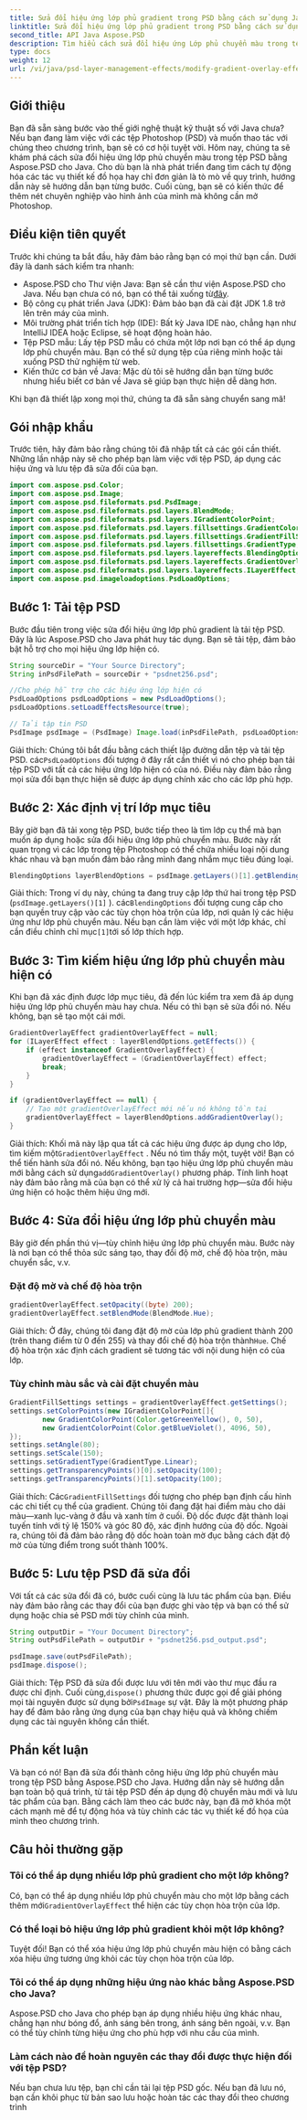 ```yaml
---
title: Sửa đổi hiệu ứng lớp phủ gradient trong PSD bằng cách sử dụng Java
linktitle: Sửa đổi hiệu ứng lớp phủ gradient trong PSD bằng cách sử dụng Java
second_title: API Java Aspose.PSD
description: Tìm hiểu cách sửa đổi hiệu ứng Lớp phủ chuyển màu trong tệp PSD bằng Aspose.PSD cho Java. Làm theo hướng dẫn của chúng tôi để tự động hóa và tùy chỉnh các tệp PSD của bạn một cách hiệu quả.
type: docs
weight: 12
url: /vi/java/psd-layer-management-effects/modify-gradient-overlay-effect-psd/
---
```

## Giới thiệu

Bạn đã sẵn sàng bước vào thế giới nghệ thuật kỹ thuật số với Java chưa? Nếu bạn đang làm việc với các tệp Photoshop (PSD) và muốn thao tác với chúng theo chương trình, bạn sẽ có cơ hội tuyệt vời. Hôm nay, chúng ta sẽ khám phá cách sửa đổi hiệu ứng lớp phủ chuyển màu trong tệp PSD bằng Aspose.PSD cho Java. Cho dù bạn là nhà phát triển đang tìm cách tự động hóa các tác vụ thiết kế đồ họa hay chỉ đơn giản là tò mò về quy trình, hướng dẫn này sẽ hướng dẫn bạn từng bước. Cuối cùng, bạn sẽ có kiến thức để thêm nét chuyên nghiệp vào hình ảnh của mình mà không cần mở Photoshop.

## Điều kiện tiên quyết

Trước khi chúng ta bắt đầu, hãy đảm bảo rằng bạn có mọi thứ bạn cần. Dưới đây là danh sách kiểm tra nhanh:

-  Aspose.PSD cho Thư viện Java: Bạn sẽ cần thư viện Aspose.PSD cho Java. Nếu bạn chưa có nó, bạn có thể tải xuống từ[đây](https://releases.aspose.com/psd/java/).
- Bộ công cụ phát triển Java (JDK): Đảm bảo bạn đã cài đặt JDK 1.8 trở lên trên máy của mình.
- Môi trường phát triển tích hợp (IDE): Bất kỳ Java IDE nào, chẳng hạn như IntelliJ IDEA hoặc Eclipse, sẽ hoạt động hoàn hảo.
- Tệp PSD mẫu: Lấy tệp PSD mẫu có chứa một lớp nơi bạn có thể áp dụng lớp phủ chuyển màu. Bạn có thể sử dụng tệp của riêng mình hoặc tải xuống PSD thử nghiệm từ web.
- Kiến thức cơ bản về Java: Mặc dù tôi sẽ hướng dẫn bạn từng bước nhưng hiểu biết cơ bản về Java sẽ giúp bạn thực hiện dễ dàng hơn.

Khi bạn đã thiết lập xong mọi thứ, chúng ta đã sẵn sàng chuyển sang mã!

## Gói nhập khẩu

Trước tiên, hãy đảm bảo rằng chúng tôi đã nhập tất cả các gói cần thiết. Những lần nhập này sẽ cho phép bạn làm việc với tệp PSD, áp dụng các hiệu ứng và lưu tệp đã sửa đổi của bạn.

```java
import com.aspose.psd.Color;
import com.aspose.psd.Image;
import com.aspose.psd.fileformats.psd.PsdImage;
import com.aspose.psd.fileformats.psd.layers.BlendMode;
import com.aspose.psd.fileformats.psd.layers.IGradientColorPoint;
import com.aspose.psd.fileformats.psd.layers.fillsettings.GradientColorPoint;
import com.aspose.psd.fileformats.psd.layers.fillsettings.GradientFillSettings;
import com.aspose.psd.fileformats.psd.layers.fillsettings.GradientType;
import com.aspose.psd.fileformats.psd.layers.layereffects.BlendingOptions;
import com.aspose.psd.fileformats.psd.layers.layereffects.GradientOverlayEffect;
import com.aspose.psd.fileformats.psd.layers.layereffects.ILayerEffect;
import com.aspose.psd.imageloadoptions.PsdLoadOptions;
```

## Bước 1: Tải tệp PSD

Bước đầu tiên trong việc sửa đổi hiệu ứng lớp phủ gradient là tải tệp PSD. Đây là lúc Aspose.PSD cho Java phát huy tác dụng. Bạn sẽ tải tệp, đảm bảo bật hỗ trợ cho mọi hiệu ứng lớp hiện có.

```java
String sourceDir = "Your Source Directory";
String inPsdFilePath = sourceDir + "psdnet256.psd";

//Cho phép hỗ trợ cho các hiệu ứng lớp hiện có
PsdLoadOptions psdLoadOptions = new PsdLoadOptions();
psdLoadOptions.setLoadEffectsResource(true);

// Tải tập tin PSD
PsdImage psdImage = (PsdImage) Image.load(inPsdFilePath, psdLoadOptions);
```

 Giải thích: Chúng tôi bắt đầu bằng cách thiết lập đường dẫn tệp và tải tệp PSD. các`PsdLoadOptions` đối tượng ở đây rất cần thiết vì nó cho phép bạn tải tệp PSD với tất cả các hiệu ứng lớp hiện có của nó. Điều này đảm bảo rằng mọi sửa đổi bạn thực hiện sẽ được áp dụng chính xác cho các lớp phù hợp.

## Bước 2: Xác định vị trí lớp mục tiêu

Bây giờ bạn đã tải xong tệp PSD, bước tiếp theo là tìm lớp cụ thể mà bạn muốn áp dụng hoặc sửa đổi hiệu ứng lớp phủ chuyển màu. Bước này rất quan trọng vì các lớp trong tệp Photoshop có thể chứa nhiều loại nội dung khác nhau và bạn muốn đảm bảo rằng mình đang nhắm mục tiêu đúng loại.

```java
BlendingOptions layerBlendOptions = psdImage.getLayers()[1].getBlendingOptions();
```

Giải thích: Trong ví dụ này, chúng ta đang truy cập lớp thứ hai trong tệp PSD (`psdImage.getLayers()[1]` ). các`BlendingOptions` đối tượng cung cấp cho bạn quyền truy cập vào các tùy chọn hòa trộn của lớp, nơi quản lý các hiệu ứng như lớp phủ chuyển màu. Nếu bạn cần làm việc với một lớp khác, chỉ cần điều chỉnh chỉ mục`[1]`tới số lớp thích hợp.

## Bước 3: Tìm kiếm hiệu ứng lớp phủ chuyển màu hiện có

Khi bạn đã xác định được lớp mục tiêu, đã đến lúc kiểm tra xem đã áp dụng hiệu ứng lớp phủ chuyển màu hay chưa. Nếu có thì bạn sẽ sửa đổi nó. Nếu không, bạn sẽ tạo một cái mới.

```java
GradientOverlayEffect gradientOverlayEffect = null;
for (ILayerEffect effect : layerBlendOptions.getEffects()) {
    if (effect instanceof GradientOverlayEffect) {
        gradientOverlayEffect = (GradientOverlayEffect) effect;
        break;
    }
}

if (gradientOverlayEffect == null) {
    // Tạo một gradientOverlayEffect mới nếu nó không tồn tại
    gradientOverlayEffect = layerBlendOptions.addGradientOverlay();
}
```

 Giải thích: Khối mã này lặp qua tất cả các hiệu ứng được áp dụng cho lớp, tìm kiếm một`GradientOverlayEffect` . Nếu nó tìm thấy một, tuyệt vời! Bạn có thể tiến hành sửa đổi nó. Nếu không, bạn tạo hiệu ứng lớp phủ chuyển màu mới bằng cách sử dụng`addGradientOverlay()` phương pháp. Tính linh hoạt này đảm bảo rằng mã của bạn có thể xử lý cả hai trường hợp—sửa đổi hiệu ứng hiện có hoặc thêm hiệu ứng mới.

## Bước 4: Sửa đổi hiệu ứng lớp phủ chuyển màu

Bây giờ đến phần thú vị—tùy chỉnh hiệu ứng lớp phủ chuyển màu. Bước này là nơi bạn có thể thỏa sức sáng tạo, thay đổi độ mờ, chế độ hòa trộn, màu chuyển sắc, v.v.

### Đặt độ mờ và chế độ hòa trộn

```java
gradientOverlayEffect.setOpacity((byte) 200);
gradientOverlayEffect.setBlendMode(BlendMode.Hue);
```

Giải thích: Ở đây, chúng tôi đang đặt độ mờ của lớp phủ gradient thành 200 (trên thang điểm từ 0 đến 255) và thay đổi chế độ hòa trộn thành`Hue`. Chế độ hòa trộn xác định cách gradient sẽ tương tác với nội dung hiện có của lớp.

### Tùy chỉnh màu sắc và cài đặt chuyển màu

```java
GradientFillSettings settings = gradientOverlayEffect.getSettings();
settings.setColorPoints(new IGradientColorPoint[]{
        new GradientColorPoint(Color.getGreenYellow(), 0, 50),
        new GradientColorPoint(Color.getBlueViolet(), 4096, 50),
});
settings.setAngle(80);
settings.setScale(150);
settings.setGradientType(GradientType.Linear);
settings.getTransparencyPoints()[0].setOpacity(100);
settings.getTransparencyPoints()[1].setOpacity(100);
```

 Giải thích: Các`GradientFillSettings` đối tượng cho phép bạn định cấu hình các chi tiết cụ thể của gradient. Chúng tôi đang đặt hai điểm màu cho dải màu—xanh lục-vàng ở đầu và xanh tím ở cuối. Độ dốc được đặt thành loại tuyến tính với tỷ lệ 150% và góc 80 độ, xác định hướng của độ dốc. Ngoài ra, chúng tôi đã đảm bảo rằng độ dốc hoàn toàn mờ đục bằng cách đặt độ mờ của từng điểm trong suốt thành 100%.

## Bước 5: Lưu tệp PSD đã sửa đổi

Với tất cả các sửa đổi đã có, bước cuối cùng là lưu tác phẩm của bạn. Điều này đảm bảo rằng các thay đổi của bạn được ghi vào tệp và bạn có thể sử dụng hoặc chia sẻ PSD mới tùy chỉnh của mình.

```java
String outputDir = "Your Document Directory";
String outPsdFilePath = outputDir + "psdnet256.psd_output.psd";

psdImage.save(outPsdFilePath);
psdImage.dispose();
```

Giải thích: Tệp PSD đã sửa đổi được lưu với tên mới vào thư mục đầu ra được chỉ định. Cuối cùng,`dispose()` phương thức được gọi để giải phóng mọi tài nguyên được sử dụng bởi`PsdImage` sự vật. Đây là một phương pháp hay để đảm bảo rằng ứng dụng của bạn chạy hiệu quả và không chiếm dụng các tài nguyên không cần thiết.

## Phần kết luận

Và bạn có nó! Bạn đã sửa đổi thành công hiệu ứng lớp phủ chuyển màu trong tệp PSD bằng Aspose.PSD cho Java. Hướng dẫn này sẽ hướng dẫn bạn toàn bộ quá trình, từ tải tệp PSD đến áp dụng độ chuyển màu mới và lưu tác phẩm của bạn. Bằng cách làm theo các bước này, bạn đã mở khóa một cách mạnh mẽ để tự động hóa và tùy chỉnh các tác vụ thiết kế đồ họa của mình theo chương trình.

## Câu hỏi thường gặp

### Tôi có thể áp dụng nhiều lớp phủ gradient cho một lớp không?  
 Có, bạn có thể áp dụng nhiều lớp phủ chuyển màu cho một lớp bằng cách thêm mới`GradientOverlayEffect` thể hiện các tùy chọn hòa trộn của lớp.

### Có thể loại bỏ hiệu ứng lớp phủ gradient khỏi một lớp không?  
Tuyệt đối! Bạn có thể xóa hiệu ứng lớp phủ chuyển màu hiện có bằng cách xóa hiệu ứng tương ứng khỏi các tùy chọn hòa trộn của lớp.

### Tôi có thể áp dụng những hiệu ứng nào khác bằng Aspose.PSD cho Java?  
Aspose.PSD cho Java cho phép bạn áp dụng nhiều hiệu ứng khác nhau, chẳng hạn như bóng đổ, ánh sáng bên trong, ánh sáng bên ngoài, v.v. Bạn có thể tùy chỉnh từng hiệu ứng cho phù hợp với nhu cầu của mình.

### Làm cách nào để hoàn nguyên các thay đổi được thực hiện đối với tệp PSD?  
Nếu bạn chưa lưu tệp, bạn chỉ cần tải lại tệp PSD gốc. Nếu bạn đã lưu nó, bạn cần khôi phục từ bản sao lưu hoặc hoàn tác các thay đổi theo chương trình